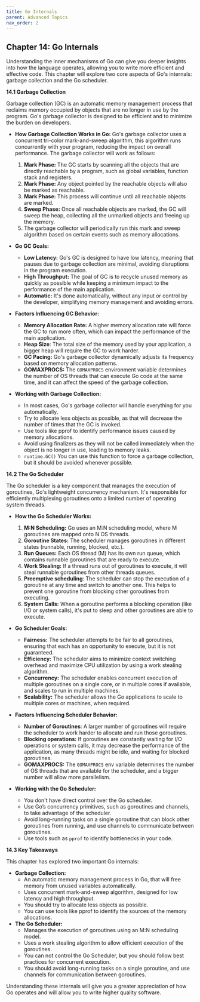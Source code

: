 ```yaml
---
title: Go Internals
parent: Advanced Topics
nav_order: 2
---
```


## Chapter 14: Go Internals

Understanding the inner mechanisms of Go can give you deeper insights into how the language operates, allowing you to write more efficient and effective code. This chapter will explore two core aspects of Go's internals: garbage collection and the Go scheduler.

**14.1 Garbage Collection**

Garbage collection (GC) is an automatic memory management process that reclaims memory occupied by objects that are no longer in use by the program. Go's garbage collector is designed to be efficient and to minimize the burden on developers.

*   **How Garbage Collection Works in Go:**
    Go's garbage collector uses a concurrent tri-color mark-and-sweep algorithm, this algorithm runs concurrently with your program, reducing the impact on overall performance. The garbage collector will work as follows:

    1.  **Mark Phase:** The GC starts by scanning all the objects that are directly reachable by a program, such as global variables, function stack and registers.
    2.  **Mark Phase:** Any object pointed by the reachable objects will also be marked as reachable.
	3.  **Mark Phase:** This process will continue until all reachable objects are marked.
    4.  **Sweep Phase:** Once all reachable objects are marked, the GC will sweep the heap, collecting all the unmarked objects and freeing up the memory.
	5.  The garbage collector will periodically run this mark and sweep algorithm based on certain events such as memory allocations.

*   **Go GC Goals:**

    *   **Low Latency:** Go's GC is designed to have low latency, meaning that pauses due to garbage collection are minimal, avoiding disruptions in the program execution.
    *   **High Throughput:** The goal of GC is to recycle unused memory as quickly as possible while keeping a minimum impact to the performance of the main application.
	* **Automatic:** It's done automatically, without any input or control by the developer, simplifying memory management and avoiding errors.

*  **Factors Influencing GC Behavior:**
    *   **Memory Allocation Rate:** A higher memory allocation rate will force the GC to run more often, which can impact the performance of the main application.
	*  **Heap Size**: The total size of the memory used by your application, a bigger heap will require the GC to work harder.
    *   **GC Pacing:** Go's garbage collector dynamically adjusts its frequency based on memory allocation patterns.
    *   **GOMAXPROCS:** The `GOMAXPROCS` environment variable determines the number of OS threads that can execute Go code at the same time, and it can affect the speed of the garbage collection.
*   **Working with Garbage Collection:**
    *   In most cases, Go's garbage collector will handle everything for you automatically.
    *   Try to allocate less objects as possible, as that will decrease the number of times that the GC is invoked.
	*	Use tools like pprof to identify performance issues caused by memory allocations.
    * Avoid using finalizers as they will not be called immediately when the object is no longer in use, leading to memory leaks.
	*  `runtime.GC()` You can use this function to force a garbage collection, but it should be avoided whenever possible.

**14.2 The Go Scheduler**

The Go scheduler is a key component that manages the execution of goroutines, Go's lightweight concurrency mechanism. It's responsible for efficiently multiplexing goroutines onto a limited number of operating system threads.

*   **How the Go Scheduler Works:**

    1.  **M:N Scheduling:** Go uses an M:N scheduling model, where M goroutines are mapped onto N OS threads.
    2.  **Goroutine States:** The scheduler manages goroutines in different states (runnable, running, blocked, etc.).
    3.  **Run Queues:** Each OS thread (M) has its own run queue, which contains runnable goroutines that are ready to execute.
	4.  **Work Stealing:** If a thread runs out of goroutines to execute, it will steal runnable goroutines from other threads queues.
	5. **Preemptive scheduling**: The scheduler can stop the execution of a goroutine at any time and switch to another one. This helps to prevent one goroutine from blocking other goroutines from executing.
    6.  **System Calls:** When a goroutine performs a blocking operation (like I/O or system calls), it's put to sleep and other goroutines are able to execute.

*   **Go Scheduler Goals:**

    *   **Fairness:** The scheduler attempts to be fair to all goroutines, ensuring that each has an opportunity to execute, but it is not guaranteed.
    *   **Efficiency:** The scheduler aims to minimize context switching overhead and maximize CPU utilization by using a work stealing algorithm.
	* **Concurrency:** The scheduler enables concurrent execution of multiple goroutines on a single core, or in multiple cores if available, and scales to run in multiple machines.
    * **Scalability:** The scheduler allows the Go applications to scale to multiple cores or machines, when required.

*  **Factors Influencing Scheduler Behavior:**
	*   **Number of Goroutines**: A larger number of goroutines will require the scheduler to work harder to allocate and run those goroutines.
    *   **Blocking operations:** If goroutines are constantly waiting for I/O operations or system calls, it may decrease the performance of the application, as many threads might be idle, and waiting for blocked goroutines.
    *   **GOMAXPROCS:** The `GOMAXPROCS` env variable determines the number of OS threads that are available for the scheduler, and a bigger number will allow more parallelism.

*   **Working with the Go Scheduler:**

    *   You don't have direct control over the Go scheduler.
    *   Use Go’s concurrency primitives, such as goroutines and channels, to take advantage of the scheduler.
    *   Avoid long-running tasks on a single goroutine that can block other goroutines from running, and use channels to communicate between goroutines.
    *    Use tools such as `pprof` to identify bottlenecks in your code.

**14.3 Key Takeaways**

This chapter has explored two important Go internals:

*   **Garbage Collection:**
    *   An automatic memory management process in Go, that will free memory from unused variables automatically.
    *   Uses concurrent mark-and-sweep algorithm, designed for low latency and high throughput.
	*	You should try to allocate less objects as possible.
	* You can use tools like pprof to identify the sources of the memory allocations.
*   **The Go Scheduler:**
    *   Manages the execution of goroutines using an M:N scheduling model.
    *    Uses a work stealing algorithm to allow efficient execution of the goroutines.
    * You can not control the Go Scheduler, but you should follow best practices for concurrent execution.
    *  You should avoid long-running tasks on a single goroutine, and use channels for communication between goroutines.

Understanding these internals will give you a greater appreciation of how Go operates and will allow you to write higher quality software.

